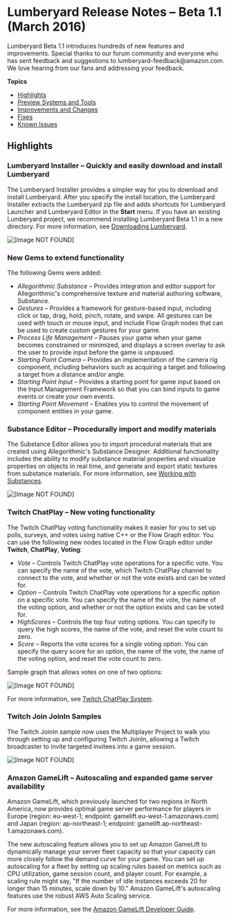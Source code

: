 # Lumberyard Release Notes – Beta 1\.1 \(March 2016\)<a name="lumberyard-v1.1"></a>

Lumberyard Beta 1\.1 introduces hundreds of new features and improvements\. Special thanks to our forum community and everyone who has sent feedback and suggestions to lumberyard\-feedback@amazon\.com\. We love hearing from our fans and addressing your feedback\.

**Topics**
+ [Highlights](#lumberyard-v1.1-highlights)
+ [Preview Systems and Tools](lumberyard-v1.1-preview-systems.md)
+ [Improvements and Changes](lumberyard-v1.1-changes.md)
+ [Fixes](lumberyard-v1.1-fixes.md)
+ [Known Issues](lumberyard-v1.1-known-issues.md)

## Highlights<a name="lumberyard-v1.1-highlights"></a>

### Lumberyard Installer – Quickly and easily download and install Lumberyard<a name="lumberyard-v1.1-highlights-installer"></a>

The Lumberyard Installer provides a simpler way for you to download and install Lumberyard\. After you specify the install location, the Lumberyard Installer extracts the Lumberyard zip file and adds shortcuts for Lumberyard Launcher and Lumberyard Editor in the **Start** menu\. If you have an existing Lumberyard project, we recommend installing Lumberyard Beta 1\.1 in a new directory\. For more information, see [Downloading Lumberyard](https://docs.aws.amazon.com/lumberyard/latest/userguide/setting-up-downloading-lumberyard.html)\.

![\[Image NOT FOUND\]](http://docs.aws.amazon.com/lumberyard/latest/releasenotes/images/installer_01.png)

### New Gems to extend functionality<a name="lumberyard-v1.1-highlights-gems"></a>

The following Gems were added: 
+ *Allegorithmic Substance* – Provides integration and editor support for Allegorithmic's comprehensive texture and material authoring software, Substance\.
+ *Gestures* – Provides a framework for gesture\-based input, including click or tap, drag, hold, pinch, rotate, and swipe\. All gestures can be used with touch or mouse input, and include Flow Graph nodes that can be used to create custom gestures for your game\.
+ *Process Life Management* – Pauses your game when your game becomes constrained or minimized, and displays a screen overlay to ask the user to provide input before the game is unpaused\.
+ *Starting Point Camera* – Provides an implementation of the camera rig component, including behaviors such as acquiring a target and following a target from a distance and/or angle\.
+ *Starting Point Input* – Provides a starting point for game input based on the Input Management Framework so that you can bind inputs to game events or create your own events\.
+ *Starting Point Movement* – Enables you to control the movement of component entities in your game\.

### Substance Editor – Procedurally import and modify materials<a name="lumberyard-v1.1-highlights-substance-editor"></a>

The Substance Editor allows you to import procedural materials that are created using Allegorithmic's Substance Designer\. Additional functionality includes the ability to modify substance material properties and visualize properties on objects in real time, and generate and export static textures from substance materials\. For more information, see [Working with Substances](https://docs.aws.amazon.com/lumberyard/latest/userguide/mat-substances.html)\.

![\[Image NOT FOUND\]](http://docs.aws.amazon.com/lumberyard/latest/releasenotes/images/substance_editor02_brickwall.png)

### Twitch ChatPlay – New voting functionality<a name="lumberyard-v1.1-highlights-twitch-chatplay"></a>

The Twitch ChatPlay voting functionality makes it easier for you to set up polls, surveys, and votes using native C\+\+ or the Flow Graph editor\. You can use the following new nodes located in the Flow Graph editor under **Twitch**, **ChatPlay**, **Voting**: 
+ *Vote* – Controls Twitch ChatPlay vote operations for a specific vote\. You can specify the name of the vote, which Twitch ChatPlay channel to connect to the vote, and whether or not the vote exists and can be voted for\.
+ *Option* – Controls Twitch ChatPlay vote operations for a specific option on a specific vote\. You can specify the name of the vote, the name of the voting option, and whether or not the option exists and can be voted for\.
+ *HighScores* – Controls the top four voting options\. You can specify to query the high scores, the name of the vote, and reset the vote count to zero\.
+ *Score* – Reports the vote scores for a single voting option\. You can specify the query score for an option, the name of the vote, the name of the voting option, and reset the vote count to zero\.

Sample graph that allows votes on one of two options:

![\[Image NOT FOUND\]](http://docs.aws.amazon.com/lumberyard/latest/releasenotes/images/flow_graph_chatplay_voting.png)

For more information, see [Twitch ChatPlay System](https://docs.aws.amazon.com/lumberyard/latest/userguide/chatplay-intro.html)\.

### Twitch Join JoinIn Samples<a name="lumberyard-v1.1-highlights-twitch-join"></a>

The Twitch JoinIn sample now uses the Multiplayer Project to walk you through setting up and configuring Twitch JoinIn, allowing a Twitch broadcaster to invite targeted invitees into a game session\.

![\[Image NOT FOUND\]](http://docs.aws.amazon.com/lumberyard/latest/releasenotes/images/JoinIn.png)

### Amazon GameLift – Autoscaling and expanded game server availability<a name="lumberyard-v1.1-highlights-gamelift"></a>

Amazon GameLift, which previously launched for two regions in North America, now provides optimal game server performance for players in Europe \(region: eu\-west\-1; endpoint: gamelift\.eu\-west\-1\.amazonaws\.com\) and Japan \(region: ap\-northeast\-1; endpoint: gamelift\.ap\-northeast\-1\.amazonaws\.com\)\.

The new autoscaling feature allows you to set up Amazon GameLift to dynamically manage your server fleet capacity so that your capacity can more closely follow the demand curve for your game\. You can set up autoscaling for a fleet by setting up scaling rules based on metrics such as CPU utilization, game session count, and player count\. For example, a scaling rule might say, "If the number of idle instances exceeds 20 for longer than 15 minutes, scale down by 10\." Amazon GameLift's autoscaling features use the robust AWS Auto Scaling service\.

For more information, see the [Amazon GameLift Developer Guide](https://docs.aws.amazon.com/gamelift/latest/developerguide/)\.